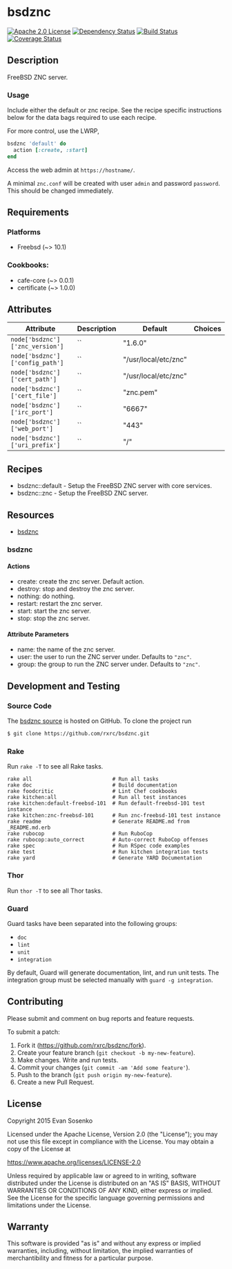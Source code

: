 # bsdznc

[![Apache 2.0 License](https://img.shields.io/github/license/rxrc/bsdznc.svg)](./LICENSE.txt)
[![Dependency Status](https://img.shields.io/gemnasium/rxrc/bsdznc.svg)](https://gemnasium.com/rxrc/bsdznc)
[![Build Status](https://img.shields.io/travis/rxrc/bsdznc.svg)](https://travis-ci.org/rxrc/bsdznc)
[![Coverage Status](https://img.shields.io/codecov/c/github/rxrc/bsdznc.svg)](https://codecov.io/github/rxrc/bsdznc)

## Description

FreeBSD ZNC server.

### Usage

Include either the default or znc recipe.
See the recipe specific instructions below for
the data bags required to use each recipe.

For more control, use the LWRP,

```ruby
bsdznc 'default' do
  action [:create, :start]
end
```

Access the web admin at `https://hostname/`.

A minimal `znc.conf` will be created
with user `admin` and password `password`.
This should be changed immediately.


## Requirements

### Platforms

* Freebsd (~> 10.1)

### Cookbooks:

* cafe-core (~> 0.0.1)
* certificate (~> 1.0.0)

## Attributes

Attribute | Description | Default | Choices
----------|-------------|---------|--------
`node['bsdznc']['znc_version']` | `` | "1.6.0" |
`node['bsdznc']['config_path']` | `` | "/usr/local/etc/znc" |
`node['bsdznc']['cert_path']` | `` | "/usr/local/etc/znc" |
`node['bsdznc']['cert_file']` | `` | "znc.pem" |
`node['bsdznc']['irc_port']` | `` | "6667" |
`node['bsdznc']['web_port']` | `` | "443" |
`node['bsdznc']['uri_prefix']` | `` | "/" |

## Recipes

* bsdznc::default - Setup the FreeBSD ZNC server with core services.
* bsdznc::znc - Setup the FreeBSD ZNC server.

## Resources

* [bsdznc](#bsdznc)

### bsdznc



#### Actions

- create: create the znc server. Default action.
- destroy: stop and destroy the znc server.
- nothing: do nothing.
- restart: restart the znc server.
- start: start the znc server.
- stop: stop the znc server.

#### Attribute Parameters

- name: the name of the znc server.
- user: the user to run the ZNC server under. Defaults to <code>"znc"</code>.
- group: the group to run the ZNC server under. Defaults to <code>"znc"</code>.

## Development and Testing

### Source Code

The [bsdznc source](https://github.com/rxrc/bsdznc)
is hosted on GitHub.
To clone the project run

```bash
$ git clone https://github.com/rxrc/bsdznc.git
```

### Rake

Run `rake -T` to see all Rake tasks.

```
rake all                          # Run all tasks
rake doc                          # Build documentation
rake foodcritic                   # Lint Chef cookbooks
rake kitchen:all                  # Run all test instances
rake kitchen:default-freebsd-101  # Run default-freebsd-101 test instance
rake kitchen:znc-freebsd-101      # Run znc-freebsd-101 test instance
rake readme                       # Generate README.md from _README.md.erb
rake rubocop                      # Run RuboCop
rake rubocop:auto_correct         # Auto-correct RuboCop offenses
rake spec                         # Run RSpec code examples
rake test                         # Run kitchen integration tests
rake yard                         # Generate YARD Documentation
```

### Thor

Run `thor -T` to see all Thor tasks.

### Guard

Guard tasks have been separated into the following groups:

- `doc`
- `lint`
- `unit`
- `integration`

By default, Guard will generate documentation, lint, and run unit tests.
The integration group must be selected manually with `guard -g integration`.

## Contributing

Please submit and comment on bug reports and feature requests.

To submit a patch:

1. Fork it (https://github.com/rxrc/bsdznc/fork).
2. Create your feature branch (`git checkout -b my-new-feature`).
3. Make changes. Write and run tests.
4. Commit your changes (`git commit -am 'Add some feature'`).
5. Push to the branch (`git push origin my-new-feature`).
6. Create a new Pull Request.

## License

Copyright 2015 Evan Sosenko

Licensed under the Apache License, Version 2.0 (the "License");
you may not use this file except in compliance with the License.
You may obtain a copy of the License at

https://www.apache.org/licenses/LICENSE-2.0

Unless required by applicable law or agreed to in writing, software
distributed under the License is distributed on an "AS IS" BASIS,
WITHOUT WARRANTIES OR CONDITIONS OF ANY KIND, either express or implied.
See the License for the specific language governing permissions and
limitations under the License.

## Warranty

This software is provided "as is" and without any express or
implied warranties, including, without limitation, the implied
warranties of merchantibility and fitness for a particular
purpose.
